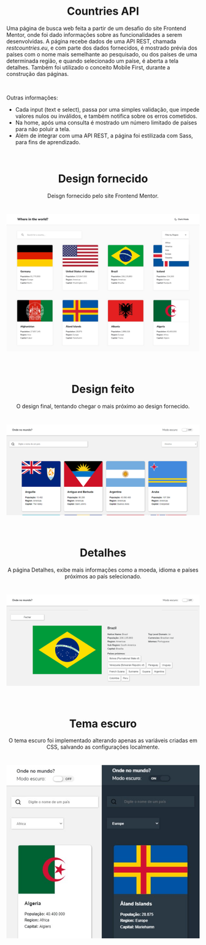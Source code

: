 <h1 align="center">Countries API</h1>
<p>Uma página de busca web feita a partir de um desafio do site Frontend Mentor, onde foi dado informações sobre as funcionalidades a serem desenvolvidas. A página recebe dados de uma API REST, chamada <em>restcountries.eu</em>, e com parte dos dados fornecidos, é mostrado prévia dos países com o nome mais semelhante ao pesquisado, ou dos países de uma determinada região, e quando selecionado um paíse, é aberta a tela detalhes. Também foi utilizado o conceito Mobile First, durante a construção das páginas.</p>
<br/>

Outras informações:
- Cada input (text e select), passa por uma simples validação, que impede valores nulos ou inválidos, e também notifica sobre os erros cometidos.
- Na home, após uma consulta é mostrado um número limitado de países para não poluir a tela.
- Além de integrar com uma API REST, a página foi estilizada com Sass, para fins de aprendizado.

<br/>

<h1 align="center">Design fornecido</h1>
<p align="center">Deisgn fornecido pelo site Frontend Mentor.</p>
<h1 align="center"><img src="original-design.jpg"></h1>
<br/>

<h1 align="center">Design feito</h1>
<p align="center">O design final, tentando chegar o mais próximo ao design fornecido.</p>
<h1 align="center"><img src="light-desktop.png"></h1>
<br/>

<h1 align="center">Detalhes</h1>
<p align="center">A página Detalhes, exibe mais informações como a moeda, idioma e países próximos ao país selecionado.</p>
<h1 align="center"><img src="detail-desktop.png"></h1>
<br/>

<h1 align="center">Tema escuro</h1>
<p align="center">O tema escuro foi implementado alterando apenas as variáveis criadas em CSS, salvando as configurações localmente.</p>
<h1 align="center"><img src="mobile-home.jpg"></h1>
<br/>

<br/>
